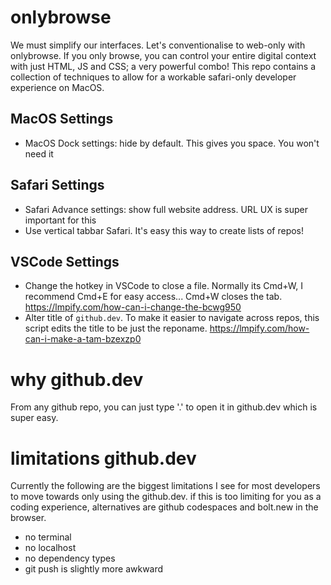 # onlybrowse 

We must simplify our interfaces. Let's conventionalise to web-only with onlybrowse. If you only browse, you can control your entire digital context with just HTML, JS and CSS; a very powerful combo! This repo contains a collection of techniques to allow for a workable safari-only developer experience on MacOS.

## MacOS Settings

- MacOS Dock settings: hide by default. This gives you space. You won't need it

## Safari Settings

- Safari Advance settings: show full website address. URL UX is super important for this
- Use vertical tabbar Safari. It's easy this way to create lists of repos!

## VSCode Settings

- Change the hotkey in VSCode to close a file. Normally its Cmd+W, I recommend Cmd+E for easy access... Cmd+W closes the tab. https://lmpify.com/how-can-i-change-the-bcwg950
- Alter title of `github.dev`. To make it easier to navigate across repos, this script edits the title to be just the reponame.  https://lmpify.com/how-can-i-make-a-tam-bzexzp0

# why github.dev

From any github repo, you can just type '.' to open it in github.dev which is super easy.

# limitations github.dev

Currently the following are the biggest limitations I see for most developers to move towards only using the github.dev. if this is too limiting for you as a coding experience, alternatives are github codespaces and bolt.new in the browser.

- no terminal
- no localhost
- no dependency types
- git push is slightly more awkward